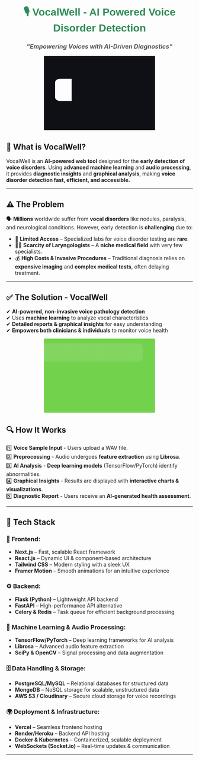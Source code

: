 <div align="center">
  <h1 style="color: #2E8B57; font-family: Arial, sans-serif; font-weight: bold;">
    🎙️ VocalWell - AI Powered Voice Disorder Detection
  </h1>
  <h3 style="color: #555; font-style: italic;">
    "Empowering Voices with AI-Driven Diagnostics"
  </h3>
</div>
<p align="center">
  <img src="assets/Healthiswealth-ezgif.com-video-to-gif-converter.gif" alt="VocalWell Interface" width="300px" height="200px">
</p>


## 🌟 What is VocalWell?
VocalWell is an **AI-powered web tool** designed for the **early detection of voice disorders**. Using **advanced machine learning** and **audio processing**, it provides **diagnostic insights** and **graphical analysis**, making **voice disorder detection fast, efficient, and accessible.**  

---

## ⚠️ The Problem  
🗣️ **Millions** worldwide suffer from **vocal disorders** like nodules, paralysis, and neurological conditions. However, early detection is **challenging** due to:  

- 🚫 **Limited Access** – Specialized labs for voice disorder testing are **rare**.  
- 👨‍⚕️ **Scarcity of Laryngologists** – A **niche medical field** with very few specialists.  
- 💰 **High Costs & Invasive Procedures** – Traditional diagnosis relies on **expensive imaging** and **complex medical tests**, often delaying treatment.  

---

## ✅ The Solution - VocalWell  
✔ **AI-powered, non-invasive voice pathology detection**  
✔ Uses **machine learning** to analyze vocal characteristics  
✔ **Detailed reports & graphical insights** for easy understanding  
✔ **Empowers both clinicians & individuals** to monitor voice health  


<p align="center">
  <img src="assets/hw-ezgif.com-video-to-gif-converter.gif" alt="VocalWell Interface" width="300px" height="200px">
</p>


## 🔍 How It Works  
1️⃣ **Voice Sample Input** - Users upload a WAV file.  
2️⃣ **Preprocessing** - Audio undergoes **feature extraction** using **Librosa**.  
3️⃣ **AI Analysis** - **Deep learning models** (TensorFlow/PyTorch) identify abnormalities.  
4️⃣ **Graphical Insights** - Results are displayed with **interactive charts & visualizations**.  
5️⃣ **Diagnostic Report** - Users receive an **AI-generated health assessment**.  

---

## 🚀 Tech Stack  

### 🎨 **Frontend:**  
- **Next.js** – Fast, scalable React framework  
- **React.js** – Dynamic UI & component-based architecture  
- **Tailwind CSS** – Modern styling with a sleek UX  
- **Framer Motion** – Smooth animations for an intuitive experience  

### ⚙ **Backend:**  
- **Flask (Python)** – Lightweight API backend  
- **FastAPI** – High-performance API alternative  
- **Celery & Redis** – Task queue for efficient background processing  

### 🤖 **Machine Learning & Audio Processing:**  
- **TensorFlow/PyTorch** – Deep learning frameworks for AI analysis  
- **Librosa** – Advanced audio feature extraction  
- **SciPy & OpenCV** – Signal processing and data augmentation  

### 🗄️ **Data Handling & Storage:**  
- **PostgreSQL/MySQL** – Relational databases for structured data  
- **MongoDB** – NoSQL storage for scalable, unstructured data  
- **AWS S3 / Cloudinary** – Secure cloud storage for voice recordings  

### 🌍 **Deployment & Infrastructure:**  
- **Vercel** – Seamless frontend hosting  
- **Render/Heroku** – Backend API hosting  
- **Docker & Kubernetes** – Containerized, scalable deployment  
- **WebSockets (Socket.io)** – Real-time updates & communication  

---
